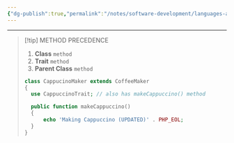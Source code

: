 ```yaml
---
{"dg-publish":true,"permalink":"/notes/software-development/languages-and-frameworks/web-development/backend/php/02-object-oriented-programming-oop/11-traits/03-method-precedence-in-traits/","tags":["programming","php","webdevelopment","backend","OOP"],"created":"2025-07-13T15:24:55.055+08:00"}
---
```



---

> [!tip] METHOD PRECEDENCE
>
> 1. **Class** `method`
> 2. **Trait** `method`
> 3. **Parent Class** `method`
>
> ```php
> class CappucinoMaker extends CoffeeMaker
> {
> 	use CappuccinoTrait; // also has makeCappuccino() method
>
> 	public function makeCappuccino()
> 	{
> 		echo 'Making Cappuccino (UPDATED)' . PHP_EOL;
> 	}
> }
> ```
